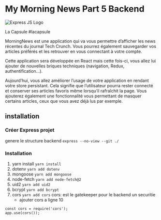 # My Morning News Part 5 Backend
![Express JS Logo](https://nick-rodriguez.info/media/ExpressJs.png)

La Capsule #lacapsule

MorningNews est une application qui va vous permettre d’afficher les news récentes du journal Tech Crunch. Vous pourrez également sauvegarder vos articles préférés et les retrouver en vous connectant à votre compte.

Cette application sera développée en React mais cette fois-ci, vous allez lui ajouter de nouvelles briques techniques (navigation, Redux, authentification…).

Aujourd’hui, vous allez améliorer l’usage de votre application en rendant votre store persistant. Cela signifie que l’utilisateur pourra rester connecté et conserver ses articles favoris même lorsqu’il rafraîchit la page. Vous ajouterez également une fonctionnalité vous permettant de masquer certains articles, ceux que vous avez déjà lus par exemple.

## installation

### Créer Express projet
genere le structure backend
`express --no-view --git ./`

### Installation 
1. yarn install
`yarn install`
2. dotenv
`yarn add dotenv`
3. mongoose
`yarn add mongoose`
4. node-fetch
`yarn add node-fetch@2`
5. uid2
`yarn add uid2`
5. bcrypt
`yarn add bcrypt`
6. cors
`yarn add cors`
cors: est le gatekeeper pour le backend
un securitie
    - ajouter cors a ligne 10
```
const cors = require('cors');
app.use(cors());
```


